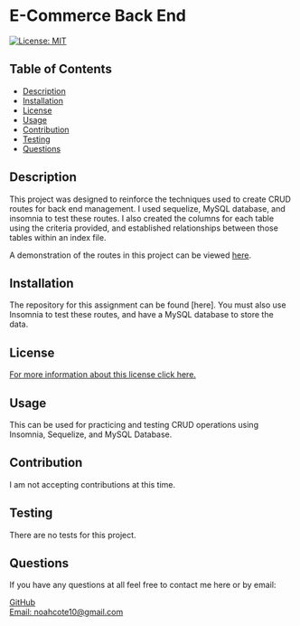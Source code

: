# E-Commerce Back End
[![License: MIT](https://img.shields.io/badge/License-MIT-yellow.svg)](https://opensource.org/licenses/MIT)
## Table of Contents
- [Description](#description)
- [Installation](#installation)
- [License](#license)
- [Usage](#usage)
- [Contribution](#contributing)
- [Testing](#tests)
- [Questions](#questions)
    
## Description <a name="description"></a>
This project was designed to reinforce the techniques used to create CRUD routes for back end management. I used sequelize, MySQL database, and insomnia to test these routes. I also created the columns for each table using the criteria provided, and established relationships between those tables within an index file.

A demonstration of the routes in this project can be viewed [here](https://watch.screencastify.com/v/12lx0IptomwtYnLTimQL).
## Installation <a name="installation"></a>
The repository for this assignment can be found [here]. You must also use Insomnia to test these routes, and have a MySQL database to store the data.
## License <a name="license"></a>
[For more information about this license click here.](https://choosealicense.com/licenses/mit/) 
## Usage <a name="usage"></a>
This can be used for practicing and testing CRUD operations using Insomnia, Sequelize, and MySQL Database.
## Contribution <a name="contributing"></a>
I am not accepting contributions at this time.
## Testing <a name="tests"></a>
There are no tests for this project.
## Questions <a name="questions"></a>
If you have any questions at all feel free to contact me here or by email:
  
[GitHub](https://github.com/noahcote10)   
[Email: noahcote10@gmail.com](mailto:noahcote10@gmail.com)
